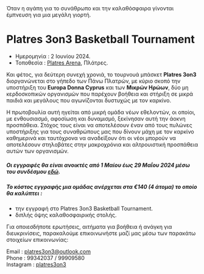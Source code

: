 <!DOCTYPE html>
<html lang="el">
<head>
    <meta charset="UTF-8">
    <meta name="viewport" content="width=device-width, initial-scale=1.0">
    Όταν η αγάπη για το συνάθρωπο και την καλαθόσφαιρα γίνονται έμπνευση για μια μεγάλη γιορτή.
     <p>
</head>    
    <body style="background-image: url("C:\Users\Anna Gavriel\Downloads\platres3on3.png");>
<body>
    <h1>Platres 3on3 Basketball Tournament </h1>
    <ul>
    <li <h5>Ημερομηνία : 2 Ιουνίου 2024.</h5></li> 
    <li>Τοποθεσία : <a href="https://platresarena.com/">Platres Arena</a>, Πλάτρες.</li>
</ul>
    <p>
     
Και φέτος, για δεύτερη συνεχή χρονιά, το τουρνουά μπάσκετ <b>Platres 3on3</b> διοργανώνεται στο γήπεδο των Πάνω Πλατρών, με κύριο σκοπό την υποστήριξη του <b>Europa Donna Cyprus</b> και των <b>Μικρών Ηρώων</b>, δύο μη κερδοσκοπικών οργανισμών που παρέχουν βοήθεια και στήριξη σε μικρά παιδιά και μεγάλους που αγωνίζονται δυστυχώς με τον καρκίνο.

Η πρωτοβουλία αυτή ηγείται από μικρή ομάδα νέων εθελοντών, οι οποίοι, με ενθουσιασμό, αφοσίωση και δυναμισμό, ξεκίνησαν αυτή την άοκνη προσπάθεια. Στόχος τους είναι να αποτελέσουν έναν από τους πυλώνες υποστήριξης για τους συναθρώπους μας που δίνουν μάχη με τον καρκίνο καθημερινά και ταυτόχρονα να αναδείξουν ότι οι νέοι μπορούν να αποτελέσουν στηλοβάτες στην μακροχρόνια και αλτρουιστική προσπάθεια αυτών των οργανισμών.
    
<h5>Οι εγγραφές θα είναι ανοικτές από 1 Μαίου έως 29 Μαΐου 2024 μέσω του συνδέσμου <a href="https://forms.office.com/r/NkmdV3gJKs?origin=lprLink">εδώ</a>.</h5>
    
<h5>Το κόστος εγγραφής μια ομάδας ανέρχεται στα €140 (4 άτομα) το οποίο θα καλύπτει :</h5>
<ul>
    <li>την εγγραφή στο Platres 3on3 Basketball Tournament.</li> 
    <li>διπλής όψης καλαθοσφαιρικής στολής.</li>
</ul>  
Για οποιεσδήποτε ερωτήσεις, αιτήματα για βοήθεια ή ανάγκη για διευκρινίσεις, παρακαλούμε επικοινωνήστε μαζί μας μέσω των παρακάτω στοιχείων επικοινωνίας:
    <p>
        Email : <a href="mailto:platres3on3@outlook.com">platres3on3@outlook.com</a><br>
        Phone : 99342037 / 99909580 <br>
        Instagram : <a href="https://www.instagram.com/platres3on3/?igsh=ZTFxa2R1MnJ0NGlk&utm_source=qr">platres3on3</a> 
    </p>
</body>
</html>
